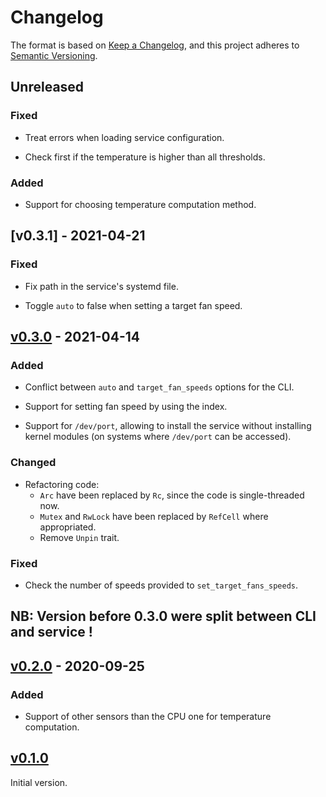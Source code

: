 # Changelog

The format is based on [Keep a Changelog](https://keepachangelog.com/en/1.0.0/),
and this project adheres to [Semantic Versioning](https://semver.org/spec/v2.0.0.html).

## Unreleased

### Fixed

- Treat errors when loading service configuration.

- Check first if the temperature is higher than all thresholds.

### Added

- Support for choosing temperature computation method.

## [v0.3.1] - 2021-04-21

### Fixed

- Fix path in the service's systemd file.

- Toggle `auto` to false when setting a target fan speed.

## [v0.3.0] - 2021-04-14

### Added

- Conflict between `auto` and `target_fan_speeds` options for the CLI.

- Support for setting fan speed by using the index.

- Support for `/dev/port`, allowing to install the service without installing
  kernel modules (on systems where `/dev/port` can be accessed).

### Changed

- Refactoring code:
  - `Arc` have been replaced by `Rc`, since the code is single-threaded now.
  - `Mutex` and `RwLock` have been replaced by `RefCell` where appropriated.
  - Remove `Unpin` trait.

### Fixed

- Check the number of speeds provided to `set_target_fans_speeds`.

## NB: Version before 0.3.0 were split between CLI and service !

## [v0.2.0] - 2020-09-25

### Added

- Support of other sensors than the CPU one for temperature computation.

## [v0.1.0]

Initial version.

[v0.3.0]: https://github.com/musikid/fancy/compare/fancy-service-0.2.0..v0.3.0
[v0.2.0]: https://github.com/musikid/fancy/compare/fancy-service-0.1.0...fancy-service-0.2.0
[v0.1.0]: https://github.com/musikid/fancy/compare/fancy-service-0.1.0
